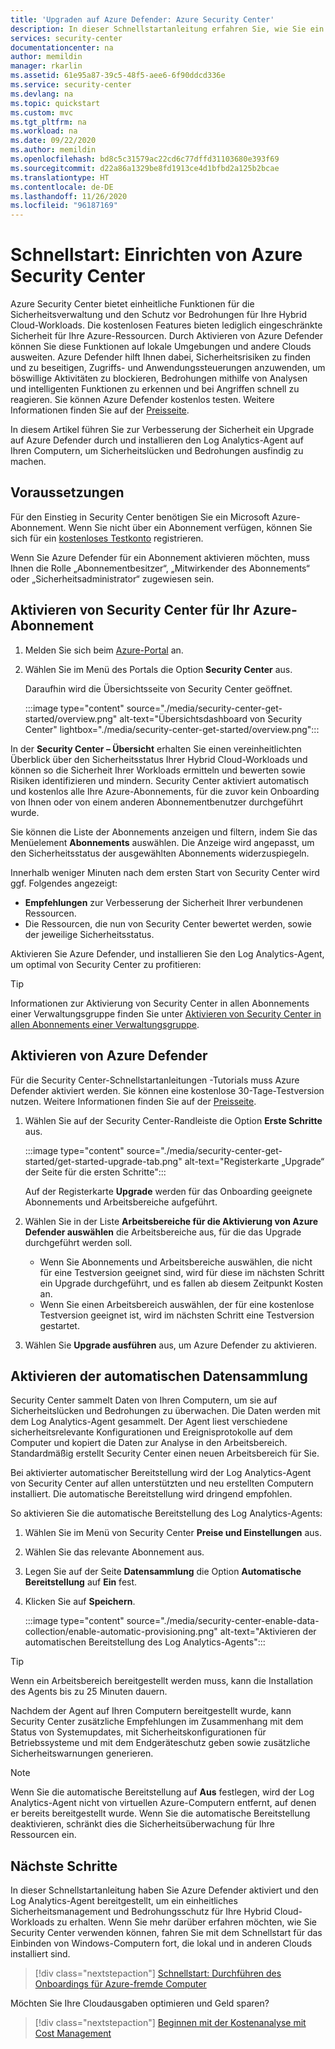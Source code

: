 ```yaml
---
title: 'Upgraden auf Azure Defender: Azure Security Center'
description: In dieser Schnellstartanleitung erfahren Sie, wie Sie ein Upgrade auf Azure Defender von Security Center durchführen, um die Sicherheit zu verbessern.
services: security-center
documentationcenter: na
author: memildin
manager: rkarlin
ms.assetid: 61e95a87-39c5-48f5-aee6-6f90ddcd336e
ms.service: security-center
ms.devlang: na
ms.topic: quickstart
ms.custom: mvc
ms.tgt_pltfrm: na
ms.workload: na
ms.date: 09/22/2020
ms.author: memildin
ms.openlocfilehash: bd8c5c31579ac22cd6c77dffd31103680e393f69
ms.sourcegitcommit: d22a86a1329be8fd1913ce4d1bfbd2a125b2bcae
ms.translationtype: HT
ms.contentlocale: de-DE
ms.lasthandoff: 11/26/2020
ms.locfileid: "96187169"
---
```

# <a name="quickstart-setting-up-azure-security-center"></a>Schnellstart: Einrichten von Azure Security Center

Azure Security Center bietet einheitliche Funktionen für die Sicherheitsverwaltung und den Schutz vor Bedrohungen für Ihre Hybrid Cloud-Workloads. Die kostenlosen Features bieten lediglich eingeschränkte Sicherheit für Ihre Azure-Ressourcen. Durch Aktivieren von Azure Defender können Sie diese Funktionen auf lokale Umgebungen und andere Clouds ausweiten. Azure Defender hilft Ihnen dabei, Sicherheitsrisiken zu finden und zu beseitigen, Zugriffs- und Anwendungssteuerungen anzuwenden, um böswillige Aktivitäten zu blockieren, Bedrohungen mithilfe von Analysen und intelligenten Funktionen zu erkennen und bei Angriffen schnell zu reagieren. Sie können Azure Defender kostenlos testen. Weitere Informationen finden Sie auf der [Preisseite](https://azure.microsoft.com/pricing/details/security-center/).

In diesem Artikel führen Sie zur Verbesserung der Sicherheit ein Upgrade auf Azure Defender durch und installieren den Log Analytics-Agent auf Ihren Computern, um Sicherheitslücken und Bedrohungen ausfindig zu machen.

## <a name="prerequisites"></a>Voraussetzungen
Für den Einstieg in Security Center benötigen Sie ein Microsoft Azure-Abonnement. Wenn Sie nicht über ein Abonnement verfügen, können Sie sich für ein [kostenloses Testkonto](https://azure.microsoft.com/pricing/free-trial/) registrieren.

Wenn Sie Azure Defender für ein Abonnement aktivieren möchten, muss Ihnen die Rolle „Abonnementbesitzer“, „Mitwirkender des Abonnements“ oder „Sicherheitsadministrator“ zugewiesen sein.


## <a name="enable-security-center-on-your-azure-subscription"></a>Aktivieren von Security Center für Ihr Azure-Abonnement

1. Melden Sie sich beim [Azure-Portal](https://azure.microsoft.com/features/azure-portal/) an.

1. Wählen Sie im Menü des Portals die Option **Security Center** aus. 

    Daraufhin wird die Übersichtsseite von Security Center geöffnet.

    :::image type="content" source="./media/security-center-get-started/overview.png" alt-text="Übersichtsdashboard von Security Center" lightbox="./media/security-center-get-started/overview.png":::

In der **Security Center – Übersicht** erhalten Sie einen vereinheitlichten Überblick über den Sicherheitsstatus Ihrer Hybrid Cloud-Workloads und können so die Sicherheit Ihrer Workloads ermitteln und bewerten sowie Risiken identifizieren und mindern. Security Center aktiviert automatisch und kostenlos alle Ihre Azure-Abonnements, für die zuvor kein Onboarding von Ihnen oder von einem anderen Abonnementbenutzer durchgeführt wurde.

Sie können die Liste der Abonnements anzeigen und filtern, indem Sie das Menüelement **Abonnements** auswählen. Die Anzeige wird angepasst, um den Sicherheitsstatus der ausgewählten Abonnements widerzuspiegeln. 

Innerhalb weniger Minuten nach dem ersten Start von Security Center wird ggf. Folgendes angezeigt:

- **Empfehlungen** zur Verbesserung der Sicherheit Ihrer verbundenen Ressourcen.
- Die Ressourcen, die nun von Security Center bewertet werden, sowie der jeweilige Sicherheitsstatus.

Aktivieren Sie Azure Defender, und installieren Sie den Log Analytics-Agent, um optimal von Security Center zu profitieren:

> [!TIP]
> Informationen zur Aktivierung von Security Center in allen Abonnements einer Verwaltungsgruppe finden Sie unter [Aktivieren von Security Center in allen Abonnements einer Verwaltungsgruppe](onboard-management-group.md).

## <a name="enable-azure-defender"></a>Aktivieren von Azure Defender

Für die Security Center-Schnellstartanleitungen -Tutorials muss Azure Defender aktiviert werden. Sie können eine kostenlose 30-Tage-Testversion nutzen. Weitere Informationen finden Sie auf der [Preisseite](https://azure.microsoft.com/pricing/details/security-center/). 

1. Wählen Sie auf der Security Center-Randleiste die Option **Erste Schritte** aus.

    :::image type="content" source="./media/security-center-get-started/get-started-upgrade-tab.png" alt-text="Registerkarte „Upgrade“ der Seite für die ersten Schritte"::: 

    Auf der Registerkarte **Upgrade** werden für das Onboarding geeignete Abonnements und Arbeitsbereiche aufgeführt.

1. Wählen Sie in der Liste **Arbeitsbereiche für die Aktivierung von Azure Defender auswählen** die Arbeitsbereiche aus, für die das Upgrade durchgeführt werden soll.
   - Wenn Sie Abonnements und Arbeitsbereiche auswählen, die nicht für eine Testversion geeignet sind, wird für diese im nächsten Schritt ein Upgrade durchgeführt, und es fallen ab diesem Zeitpunkt Kosten an.
   - Wenn Sie einen Arbeitsbereich auswählen, der für eine kostenlose Testversion geeignet ist, wird im nächsten Schritt eine Testversion gestartet.
1. Wählen Sie **Upgrade ausführen** aus, um Azure Defender zu aktivieren.

## <a name="enable-automatic-data-collection"></a>Aktivieren der automatischen Datensammlung
Security Center sammelt Daten von Ihren Computern, um sie auf Sicherheitslücken und Bedrohungen zu überwachen. Die Daten werden mit dem Log Analytics-Agent gesammelt. Der Agent liest verschiedene sicherheitsrelevante Konfigurationen und Ereignisprotokolle auf dem Computer und kopiert die Daten zur Analyse in den Arbeitsbereich. Standardmäßig erstellt Security Center einen neuen Arbeitsbereich für Sie.

Bei aktivierter automatischer Bereitstellung wird der Log Analytics-Agent von Security Center auf allen unterstützten und neu erstellten Computern installiert. Die automatische Bereitstellung wird dringend empfohlen.

So aktivieren Sie die automatische Bereitstellung des Log Analytics-Agents:

1. Wählen Sie im Menü von Security Center **Preise und Einstellungen** aus.
1. Wählen Sie das relevante Abonnement aus.
1. Legen Sie auf der Seite **Datensammlung** die Option **Automatische Bereitstellung** auf **Ein** fest.
1. Klicken Sie auf **Speichern**.

    :::image type="content" source="./media/security-center-enable-data-collection/enable-automatic-provisioning.png" alt-text="Aktivieren der automatischen Bereitstellung des Log Analytics-Agents":::

>[!TIP]
> Wenn ein Arbeitsbereich bereitgestellt werden muss, kann die Installation des Agents bis zu 25 Minuten dauern.

Nachdem der Agent auf Ihren Computern bereitgestellt wurde, kann Security Center zusätzliche Empfehlungen im Zusammenhang mit dem Status von Systemupdates, mit Sicherheitskonfigurationen für Betriebssysteme und mit dem Endgeräteschutz geben sowie zusätzliche Sicherheitswarnungen generieren.

>[!NOTE]
> Wenn Sie die automatische Bereitstellung auf **Aus** festlegen, wird der Log Analytics-Agent nicht von virtuellen Azure-Computern entfernt, auf denen er bereits bereitgestellt wurde. Wenn Sie die automatische Bereitstellung deaktivieren, schränkt dies die Sicherheitsüberwachung für Ihre Ressourcen ein.



## <a name="next-steps"></a>Nächste Schritte
In dieser Schnellstartanleitung haben Sie Azure Defender aktiviert und den Log Analytics-Agent bereitgestellt, um ein einheitliches Sicherheitsmanagement und Bedrohungsschutz für Ihre Hybrid Cloud-Workloads zu erhalten. Wenn Sie mehr darüber erfahren möchten, wie Sie Security Center verwenden können, fahren Sie mit dem Schnellstart für das Einbinden von Windows-Computern fort, die lokal und in anderen Clouds installiert sind.

> [!div class="nextstepaction"]
> [Schnellstart: Durchführen des Onboardings für Azure-fremde Computer](quickstart-onboard-machines.md)

Möchten Sie Ihre Cloudausgaben optimieren und Geld sparen?

> [!div class="nextstepaction"]
> [Beginnen mit der Kostenanalyse mit Cost Management](../cost-management-billing/costs/quick-acm-cost-analysis.md?WT.mc_id=costmanagementcontent_docsacmhorizontal_-inproduct-learn)

<!--Image references-->
[2]: ./media/security-center-get-started/overview.png
[4]: ./media/security-center-get-started/get-started.png
[5]: ./media/security-center-get-started/pricing.png
[7]: ./media/security-center-get-started/security-alerts.png
[8]: ./media/security-center-get-started/recommendations.png
[9]: ./media/security-center-get-started/select-subscription.png